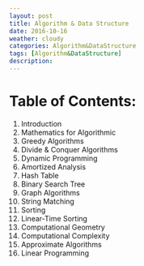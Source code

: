 ```yaml
---
layout: post
title: Algorithm & Data Structure
date: 2016-10-16
weather: cloudy
categories: Algorithm&DataStructure
tags: [Algorithm&DataStructure]
description:
---
```


<!-- > [Wormhole: Speaking Collection 1](http://raysxysun.github.io/en/2016/01/18/speaking-collaction/) -->

# Table of Contents:


1.  Introduction
2.  Mathematics for Algorithmic
3.  Greedy Algorithms
4.  Divide & Conquer Algorithms
5.  Dynamic Programming
6.  Amortized Analysis
7.  Hash Table
8.  Binary Search Tree
9.  Graph Algorithms
10. String Matching
11. Sorting
12. Linear-Time Sorting
13. Computational Geometry
14. Computational Complexity
15. Approximate Algorithms
16. Linear Programming

